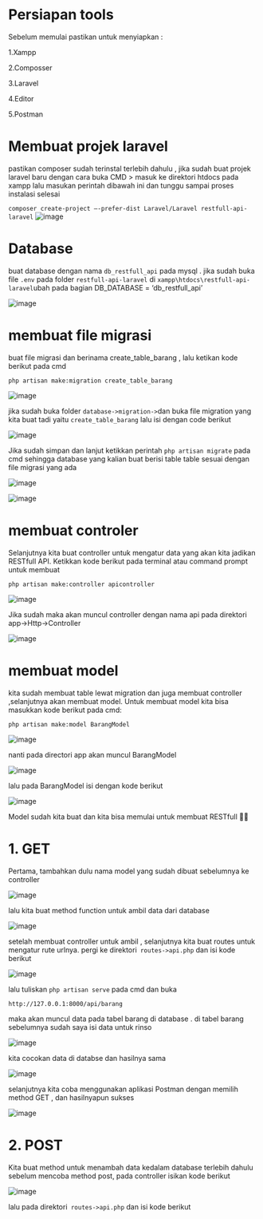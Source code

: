 # Persiapan tools
Sebelum memulai pastikan untuk menyiapkan :


1.Xampp

2.Composser 

3.Laravel 

4.Editor

5.Postman 

# Membuat projek laravel
pastikan composer sudah terinstal terlebih dahulu , jika sudah  buat projek laravel baru dengan cara buka CMD > masuk ke direktori htdocs pada xampp lalu masukan perintah dibawah ini dan tunggu sampai proses instalasi selesai

`composer create-project –-prefer-dist Laravel/Laravel restfull-api-laravel`
![image](https://user-images.githubusercontent.com/56968542/103202366-c94f4d80-4924-11eb-8af7-7ac95962665d.png)

# Database
buat database dengan nama `db_restfull_api` pada mysql . jika sudah buka file `.env` pada folder `restfull-api-laravel` di `xampp\htdocs\restfull-api-laravel`ubah pada bagian  DB_DATABASE = ‘db_restfull_api’

![image](https://user-images.githubusercontent.com/56968542/103202817-07993c80-4926-11eb-8995-fa206cc2469a.png)

# membuat file migrasi
 buat file migrasi dan berinama create_table_barang , lalu ketikan kode berikut pada cmd

`php artisan make:migration create_table_barang`

![image](https://user-images.githubusercontent.com/56968542/103203040-a756ca80-4926-11eb-8572-69435a22bb9d.png)

jika sudah buka folder `database->migration->`dan buka file migration yang kita buat tadi yaitu `create_table_barang` lalu isi dengan code berikut

![image](https://user-images.githubusercontent.com/56968542/103203184-fa308200-4926-11eb-9855-1cd4a2a6a7a3.png)

Jika sudah simpan dan lanjut ketikkan perintah `php artisan migrate`  pada cmd sehingga database yang kalian buat berisi table table sesuai dengan file migrasi yang ada

![image](https://user-images.githubusercontent.com/56968542/103203340-4085e100-4927-11eb-917b-4cb877a43a68.png)

![image](https://user-images.githubusercontent.com/56968542/103203819-619b0180-4928-11eb-96b2-466346de1ea5.png)

# membuat controler

Selanjutnya kita buat controller untuk mengatur data yang akan kita jadikan RESTfull API. Ketikkan kode berikut pada terminal atau command prompt untuk membuat

`php artisan make:controller apicontroller`

![image](https://user-images.githubusercontent.com/56968542/103269156-c8332480-49e7-11eb-81c2-1c82d2f4968b.png)

Jika sudah maka akan muncul controller dengan nama api pada direktori app->Http->Controller

![image](https://user-images.githubusercontent.com/56968542/103269220-f1ec4b80-49e7-11eb-89d6-5283240305db.png)

# membuat model
kita sudah membuat table lewat migration dan juga membuat controller ,selanjutnya  akan membuat model. Untuk membuat model kita bisa masukkan kode berikut pada cmd:

`php artisan make:model BarangModel`

![image](https://user-images.githubusercontent.com/56968542/103269533-a1292280-49e8-11eb-8766-28ff4f8994bc.png)

nanti pada directori app akan muncul BarangModel

![image](https://user-images.githubusercontent.com/56968542/103269659-dafa2900-49e8-11eb-83f0-0193eb49c9c4.png)

lalu pada BarangModel isi dengan kode berikut

![image](https://user-images.githubusercontent.com/56968542/103271756-adfc4500-49ed-11eb-85ab-c7ab63451c09.png)

Model sudah kita buat dan kita bisa memulai untuk membuat RESTfull 💃💃

# 1. GET
Pertama, tambahkan dulu nama model yang sudah dibuat sebelumnya ke controller 

![image](https://user-images.githubusercontent.com/56968542/103270684-1f86c400-49eb-11eb-9c6f-22fe16680de2.png)

lalu kita  buat method function untuk ambil data dari database 

![image](https://user-images.githubusercontent.com/56968542/103271087-d71bd600-49eb-11eb-91e9-07ea4c58056e.png)

setelah membuat controller untuk ambil , selanjutnya kita buat routes untuk mengatur rute urlnya. pergi ke direktori` routes->api.php` dan isi kode berikut

![image](https://user-images.githubusercontent.com/56968542/103271395-bb64ff80-49ec-11eb-8408-90b8f021b4c1.png)

lalu tuliskan `php artisan serve` pada cmd dan buka 

`http://127.0.0.1:8000/api/barang`

maka akan muncul data pada tabel barang di database . di tabel barang sebelumnya sudah saya isi data untuk rinso

![image](https://user-images.githubusercontent.com/56968542/103271961-3549b880-49ee-11eb-840d-862588c30c7f.png)

kita cocokan data di databse dan hasilnya sama 

![image](https://user-images.githubusercontent.com/56968542/103272059-72ae4600-49ee-11eb-84f9-c3c1f69e56b8.png)

selanjutnya kita coba menggunakan aplikasi Postman dengan memilih method GET , dan hasilnyapun sukses

![image](https://user-images.githubusercontent.com/56968542/103272413-624a9b00-49ef-11eb-890a-c0b12a4e4843.png)

# 2. POST
Kita buat method untuk menambah data kedalam database terlebih dahulu sebelum mencoba method post, pada controller isikan kode berikut

![image](https://user-images.githubusercontent.com/56968542/103273005-ce79ce80-49f0-11eb-9d13-0a554a6e1146.png)

lalu pada direktori` routes->api.php` dan isi kode berikut






